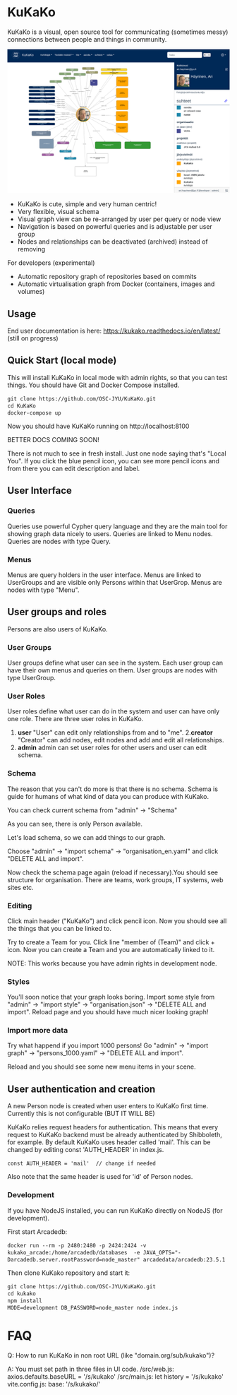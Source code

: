 # KuKaKo

KuKaKo is a visual, open source tool for
communicating (sometimes messy) connections between people and things in community.


![user's homepage](docs/main.png)

- KuKaKo is cute, simple and very human centric!
- Very flexible, visual schema  
- Visual graph view can be re-arranged by user per query or node view
- Navigation is based on powerful queries and is adjustable per user group
- Nodes and relationships can be deactivated (archived) instead of removing

For developers (experimental)
- Automatic repository graph of repositories based on commits
- Automatic virtualisation graph from Docker (containers, images and volumes)



## Usage

End user documentation is here: https://kukako.readthedocs.io/en/latest/
(still on progress)

## Quick Start (local mode)

This will install KuKaKo in local mode with admin rights, so that you can test things.
You should have Git and Docker Compose installed.

	git clone https://github.com/OSC-JYU/KuKaKo.git
	cd KuKaKo
	docker-compose up


Now you should have KuKaKo running on http://localhost:8100


BETTER DOCS COMING SOON!

There is not much to see in fresh install. Just one node saying that's "Local You".
If you click the blue pencil icon, you can see more pencil icons and from there you can edit description and label.


## User Interface

### Queries
Queries use powerful Cypher query language and they are the main tool for showing graph data nicely to users. Queries are linked to Menu nodes.
Queries are nodes with type Query.

### Menus
Menus are query holders in the user interface. Menus are linked to UserGroups and are visible only Persons within that UserGrop.
Menus are nodes with type "Menu".

## User groups and roles
Persons are also users of KuKaKo.

### User Groups
User groups define what user can see in the system. Each user group can have their own menus and queries on them.
User groups are nodes with type UserGroup.

### User Roles
User roles define what user can do in the system and user can have only one role. There are three user roles in KuKaKo.

1. **user**
"User" can edit only relationships from and to "me".
2.**creator**
"Creator" can add nodes, edit nodes and add and edit all relationships.
3. **admin**
admin can set user roles for other users and user can edit schema.


### Schema

The reason that you can't do more is that there is no schema. Schema is guide for humans of what kind of data you can produce with KuKako.

You can check current schema from "admin" -> "Schema"

As you can see, there is only Person available.

Let's load schema, so we can add things to our graph.

Choose "admin" -> "import schema" -> "organisation_en.yaml" and click "DELETE ALL and import".

Now check the schema page again (reload if necessary).You should see structure for organisation. There are teams, work groups, IT systems, web sites etc.



### Editing

Click main header ("KuKaKo") and click pencil icon. Now you should see all the things that you can be linked to.

Try to create a Team for you. Click line "member of (Team)" and click + icon. Now you can create a Team and you are automatically linked to it.

NOTE: This works because you have admin rights in development node. 

### Styles

You'll soon notice that your graph looks boring. Import some style from "admin" -> "import style" -> "organisation.json" -> "DELETE ALL and import". Reload page and you should have much nicer looking graph!

### Import more data

Try what happend if you import 1000 persons! Go "admin" -> "import graph" -> "persons_1000.yaml" -> "DELETE ALL and import".

Reload and you should see some new menu items in your scene.



## User authentication and creation

A new Person node is created when user enters to KuKaKo first time. Currently this is not configurable (BUT IT WILL BE)

KuKaKo relies request headers for authentication. This means that every request to KuKaKo backend must be already authenticated by Shibboleth, for example. By default KuKaKo uses header called 'mail'. This can be changed by editing const 'AUTH_HEADER' in index.js.   

	const AUTH_HEADER = 'mail'  // change if needed

Also note that the same header is used for 'id' of Person nodes.



### Development

If you have NodeJS installed, you can run KuKaKo directly on NodeJS (for development).

First start Arcadedb:

	docker run --rm -p 2480:2480 -p 2424:2424 -v kukako_arcade:/home/arcadedb/databases  -e JAVA_OPTS="-Darcadedb.server.rootPassword=node_master" arcadedata/arcadedb:23.5.1

Then clone KuKako repository and start it:

	git clone https://github.com/OSC-JYU/KuKaKo.git
	cd kukako
	npm install
	MODE=development DB_PASSWORD=node_master node index.js


# FAQ

Q: How to run KuKaKo in non root URL (like "domain.org/sub/kukako")?

A: You must set path in three files in UI code.
/src/web.js:  axios.defaults.baseURL = '/s/kukako'
/src/main.js: let history = '/s/kukako'
vite.config.js: base: '/s/kukako/'
